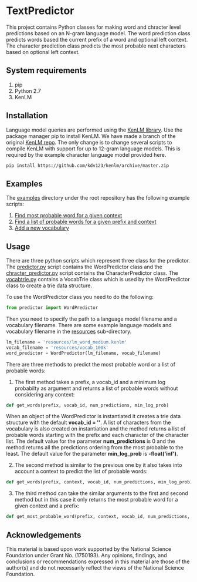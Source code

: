 # TextPredictor
This project contains Python classes for making word and chracter level predictions based on an N-gram language model. The word prediction class predicts words based the current prefix of a word and optional left context.  The character prediction class predicts the most probable next characters based on optional left context. 

## System requirements
1. pip
2. Python 2.7
3. KenLM

## Installation
Language model queries are performed using the [KenLM library](https://kheafield.com/code/kenlm/). Use the package manager pip to install KenLM. We have made a branch of the original [KenLM repo](https://github.com/kpu/kenlm). The only change is to change several scripts to compile KenLM with support for up to 12-gram language models. This is required by the example character language model provided here.

```bash
pip install https://github.com/kdv123/kenlm/archive/master.zip
```
## Examples
The [examples](examples) directory under the root repository has the following example scripts:
1. [Find most probable word for a given context](examples/most_probable_word.py)
2. [Find a list of probable words for a given prefix and context](examples/probable_words_with_context.py)
3. [Add a new vocabulary](examples/add_vocab_query.py)

## Usage
There are three python scripts which represent three class for the predictor. The [predictor.py](predictor.py) script contains the WordPredictor 
class and the [chracter_predictor.py](character_predictor.py) script contains the CharacterPredictor class. The [vocabtrie.py](vocabtrie.py) contains a VocabTrie class which
is used by the WordPredictor class to create a trie data structure.

To use the WordPredictor class you need to do the following:
```python
from predictor import WordPredictor
```
Then you need to specify the path to a language model filename and a vocabulary filename.
There are some example language models and vocabulary filename in the [resources](resources)
sub-directory. 

```python
lm_filename = 'resources/lm_word_medium.kenlm'
vocab_filename = 'resources/vocab_100k'
word_predictor = WordPredictor(lm_filename, vocab_filename)
```
There are three methods to predict the most probable word or a list of probable words:

1. The first method takes a prefix, a vocab_id and a minimum log probabilty as argument and returns a list of
probable words without considering any context:
```python
def get_words(prefix, vocab_id, num_predictions, min_log_prob)
```
When an object of the WordPredictor is instantiated it creates a trie data structure with the default 
**vocab_id = ''**. A list of characters from the vocabulary is also created on instantiation and the method returns 
a list of probable words starting with the prefix and each character of the character list. The default value for the parameter **num_predictions** 
is 0 and the method returns all the predictions ordering from the most probable to the least. The default value for the parameter **min_log_prob**
is **-float('inf')**. 

2. The second method is similar to the previous one by it also takes into account a context to predict the list of probable words:
```python
def get_words(prefix, context, vocab_id, num_predictions, min_log_prob)
```

3. The third method can take the similar arguments to the first and second method but in this case it only returns the most
probable word for a given context and a prefix:

```python
def get_most_probable_word(prefix, context, vocab_id, num_predictions, min_log_prob)
```

## Acknowledgements
This material is based upon work supported by the National Science Foundation under Grant No. (1750193). Any opinions, findings, and conclusions or recommendations expressed in this material are those of the author(s) and do not necessarily reflect the views of the National Science Foundation.

